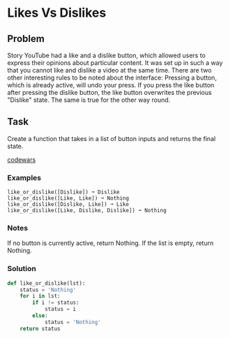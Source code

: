 # Likes Vs Dislikes

## Problem

Story
YouTube had a like and a dislike button, which allowed users to express their opinions about particular content. It was set up in such a way that you cannot like and dislike a video at the same time. There are two other interesting rules to be noted about the interface: Pressing a button, which is already active, will undo your press. If you press the like button after pressing the dislike button, the like button overwrites the previous "Dislike" state. The same is true for the other way round.

## Task
Create a function that takes in a list of button inputs and returns the final state.

[codewars](https://www.codewars.com/kata/62ad72443809a4006998218a)

### Examples
```
like_or_dislike([Dislike]) ➞ Dislike
like_or_dislike([Like, Like]) ➞ Nothing
like_or_dislike([Dislike, Like]) ➞ Like
like_or_dislike([Like, Dislike, Dislike]) ➞ Nothing
```
### Notes
If no button is currently active, return Nothing.
If the list is empty, return Nothing.

### Solution
```python
def like_or_dislike(lst):
    status = 'Nothing'
    for i in lst:
        if i != status:
            status = i
        else:
            status = 'Nothing'
    return status
```